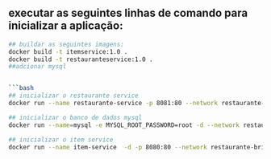 ## executar as seguintes linhas de comando para inicializar a aplicação:
```bash
## buildar as seguintes imagens:
docker build -t itemservice:1.0 .
docker build -t restauranteservice:1.0 .
##adcionar mysql


```bash
## inicializar o restaurante service
docker run --name restaurante-service -p 8081:80 --network restaurante-bridge restauranteservice:1.5
```

```bash
## inicializar o banco de dados mysql
docker run --name=mysql -e MYSQL_ROOT_PASSWORD=root -d --network restaurante-bridge mysql:5.6
```

```bash
## inicializar o item service
docker run --name item-service  -d -p 8080:80 --network restaurante-bridge itemservice:1.2
```
